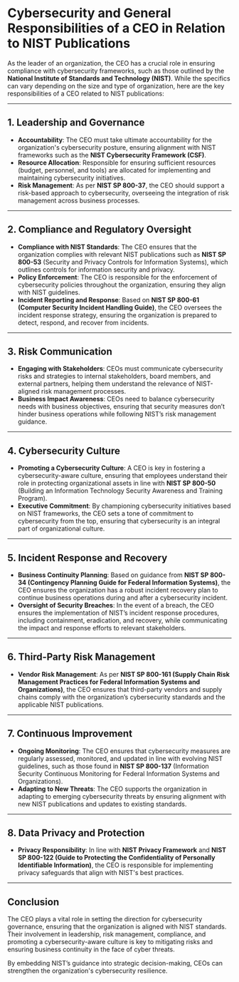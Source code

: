 
# Cybersecurity and General Responsibilities of a CEO in Relation to NIST Publications

As the leader of an organization, the CEO has a crucial role in ensuring compliance with cybersecurity frameworks, such as those outlined by the **National Institute of Standards and Technology (NIST)**. While the specifics can vary depending on the size and type of organization, here are the key responsibilities of a CEO related to NIST publications:

---

## 1. Leadership and Governance
- **Accountability**: The CEO must take ultimate accountability for the organization's cybersecurity posture, ensuring alignment with NIST frameworks such as the **NIST Cybersecurity Framework (CSF)**.
- **Resource Allocation**: Responsible for ensuring sufficient resources (budget, personnel, and tools) are allocated for implementing and maintaining cybersecurity initiatives.
- **Risk Management**: As per **NIST SP 800-37**, the CEO should support a risk-based approach to cybersecurity, overseeing the integration of risk management across business processes.

---

## 2. Compliance and Regulatory Oversight
- **Compliance with NIST Standards**: The CEO ensures that the organization complies with relevant NIST publications such as **NIST SP 800-53** (Security and Privacy Controls for Information Systems), which outlines controls for information security and privacy.
- **Policy Enforcement**: The CEO is responsible for the enforcement of cybersecurity policies throughout the organization, ensuring they align with NIST guidelines.
- **Incident Reporting and Response**: Based on **NIST SP 800-61 (Computer Security Incident Handling Guide)**, the CEO oversees the incident response strategy, ensuring the organization is prepared to detect, respond, and recover from incidents.

---

## 3. Risk Communication
- **Engaging with Stakeholders**: CEOs must communicate cybersecurity risks and strategies to internal stakeholders, board members, and external partners, helping them understand the relevance of NIST-aligned risk management processes.
- **Business Impact Awareness**: CEOs need to balance cybersecurity needs with business objectives, ensuring that security measures don’t hinder business operations while following NIST’s risk management guidance.

---

## 4. Cybersecurity Culture
- **Promoting a Cybersecurity Culture**: A CEO is key in fostering a cybersecurity-aware culture, ensuring that employees understand their role in protecting organizational assets in line with **NIST SP 800-50** (Building an Information Technology Security Awareness and Training Program).
- **Executive Commitment**: By championing cybersecurity initiatives based on NIST frameworks, the CEO sets a tone of commitment to cybersecurity from the top, ensuring that cybersecurity is an integral part of organizational culture.

---

## 5. Incident Response and Recovery
- **Business Continuity Planning**: Based on guidance from **NIST SP 800-34 (Contingency Planning Guide for Federal Information Systems)**, the CEO ensures the organization has a robust incident recovery plan to continue business operations during and after a cybersecurity incident.
- **Oversight of Security Breaches**: In the event of a breach, the CEO ensures the implementation of NIST’s incident response procedures, including containment, eradication, and recovery, while communicating the impact and response efforts to relevant stakeholders.

---

## 6. Third-Party Risk Management
- **Vendor Risk Management**: As per **NIST SP 800-161 (Supply Chain Risk Management Practices for Federal Information Systems and Organizations)**, the CEO ensures that third-party vendors and supply chains comply with the organization’s cybersecurity standards and the applicable NIST publications.

---

## 7. Continuous Improvement
- **Ongoing Monitoring**: The CEO ensures that cybersecurity measures are regularly assessed, monitored, and updated in line with evolving NIST guidelines, such as those found in **NIST SP 800-137** (Information Security Continuous Monitoring for Federal Information Systems and Organizations).
- **Adapting to New Threats**: The CEO supports the organization in adapting to emerging cybersecurity threats by ensuring alignment with new NIST publications and updates to existing standards.

---

## 8. Data Privacy and Protection
- **Privacy Responsibility**: In line with **NIST Privacy Framework** and **NIST SP 800-122 (Guide to Protecting the Confidentiality of Personally Identifiable Information)**, the CEO is responsible for implementing privacy safeguards that align with NIST's best practices.

---

## Conclusion

The CEO plays a vital role in setting the direction for cybersecurity governance, ensuring that the organization is aligned with NIST standards. Their involvement in leadership, risk management, compliance, and promoting a cybersecurity-aware culture is key to mitigating risks and ensuring business continuity in the face of cyber threats.

By embedding NIST’s guidance into strategic decision-making, CEOs can strengthen the organization's cybersecurity resilience.
